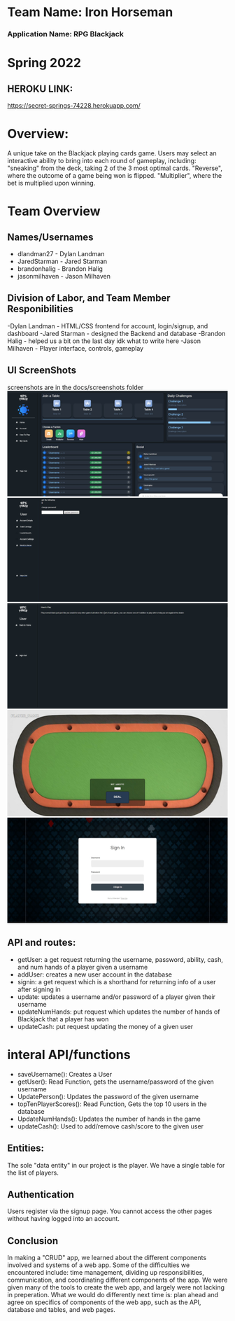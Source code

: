 # Team Name: Iron Horseman
### Application Name: RPG Blackjack
# Spring 2022

## HEROKU LINK:
https://secret-springs-74228.herokuapp.com/

# Overview:
A unique take on the Blackjack playing cards game.  Users may select an interactive ability to bring into each round of gameplay, including:
"sneaking" from the deck, taking 2 of the 3 most optimal cards.  "Reverse", where the outcome of a game being won is flipped.  "Multiplier", where the bet is multiplied upon winning.

# Team Overview

## Names/Usernames
- dlandman27 - Dylan Landman
- JaredStarman - Jared Starman
- brandonhalig - Brandon Halig
- jasonmilhaven - Jason Milhaven

## Division of Labor, and Team Member Responibilities
-Dylan Landman - HTML/CSS frontend for account, login/signup, and dashboard
-Jared Starman - designed the Backend and database
-Brandon Halig - helped us a bit on the last day idk what to write here
-Jason Milhaven - Player interface, controls, gameplay

## UI ScreenShots
screenshots are in the docs/screenshots folder
![Preview](https://github.com/dlandman27/cs326-final-ironhorseman-group13/blob/main/docs/screenshots/dashboard.jpg)
![Preview](https://github.com/dlandman27/cs326-final-ironhorseman-group13/blob/main/docs/screenshots/account.jpg)
![Preview](https://github.com/dlandman27/cs326-final-ironhorseman-group13/blob/main/docs/screenshots/how_to_play.jpg)
![Preview](https://github.com/dlandman27/cs326-final-ironhorseman-group13/blob/main/docs/screenshots/game.jpg)
![Preview](https://github.com/dlandman27/cs326-final-ironhorseman-group13/blob/main/docs/screenshots/sign_in_page.jpg)

## API and routes:
- getUser: a get request returning the username, password, ability, cash, and num hands of a player given a username
- addUser: creates a new user account in the database
- signin: a get request which is a shorthand for returning info of a user after signing in
- update: updates a username and/or password of a player given their username
- updateNumHands: put request which updates the number of hands of Blackjack that a player has won
- updateCash: put request updating the money of a given user

# interal API/functions
- saveUsername(): Creates a User
- getUser(): Read Function, gets the username/password of the given username
- UpdatePerson(): Updates the password of the given username
- topTenPlayerScores(): Read Function, Gets the top 10 users in the database
- UpdateNumHands(): Updates the number of hands in the game
- updateCash(): Used to add/remove cash/score to the given user

## Entities:
The sole "data entity" in our project is the player.  We have a single table for the list of players.

## Authentication
Users register via the signup page.  You cannot access the other pages without having logged into an account.

## Conclusion
In making a "CRUD" app, we learned about the different components involved and systems of a web app.  Some of the difficulties we encountered include: time management, dividing up responsibilities, communication, and coordinating different components of the app.  We were given many of the tools to create the web app, and largely were not lacking in preperation.  What we would do differently next time is: plan ahead and agree on specifics of components of the web app, such as the API, database and tables, and web pages.
